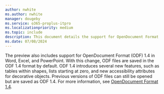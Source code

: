```yaml
---
author: nwhite
ms.author: nwhite
manager: dougeby
ms.service: o365-proplus-itpro
ms.localizationpriority: medium
ms.topic: include
description: This document details the support for OpenDocument Format (ODF) 1.4 in Office LTSC preview.
ms.date: 07/08/2024
---
```

<!--This file is shared by overview-ltsc-preview.md, overview-mac-preview.md. Headings are driven by article context.-->
The preview also includes support for OpenDocument Format (ODF) 1.4 in Word, Excel, and PowerPoint. With this change, ODF files are saved in the ODF 1.4 format by default. ODF 1.4 introduces several new features, such as tables within shapes, lists starting at zero, and new accessibility attributes for decorative objects. Previous versions of ODF files can still be opened but are saved as ODF 1.4. For more information, see [OpenDocument Format 1.4](https://insider.microsoft365.com/blog/microsoft-365-apps-now-support-opendocument-format-1-4).